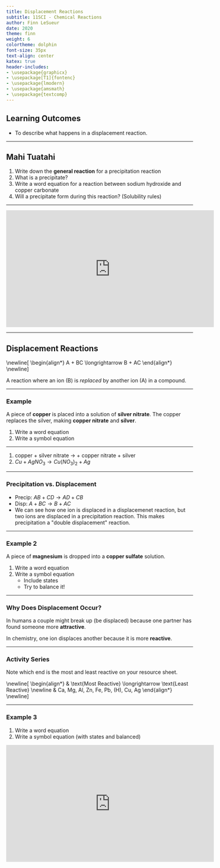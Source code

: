 ```yaml
---
title: Displacement Reactions
subtitle: 11SCI - Chemical Reactions
author: Finn LeSueur
date: 2020
theme: finn
weight: 6
colortheme: dolphin
font-size: 35px
text-align: center
katex: true
header-includes:
- \usepackage{graphicx}
- \usepackage[T1]{fontenc}
- \usepackage{lmodern}
- \usepackage{amsmath}
- \usepackage{textcomp}
---
```


## Learning Outcomes

- To describe what happens in a displacement reaction.

---

## Mahi Tuatahi

1. Write down the __general reaction__ for a precipitation reaction
2. What is a precipitate?
3. Write a word equation for a reaction between sodium hydroxide and copper carbonate
4. Will a precipitate form during this reaction? (Solubility rules)

---

<iframe width="560" height="315" src="https://www.youtube.com/embed/2i5Lm7BMtpo" frameborder="0" allow="accelerometer; autoplay; encrypted-media; gyroscope; picture-in-picture" allowfullscreen></iframe>

---

## Displacement Reactions

\newline[
\begin{align*}
    A + BC \longrightarrow B + AC
\end{align*}
\newline]

A reaction where an ion (B) is _replaced_ by another ion (A) in a compound.

---

### Example

A piece of __copper__ is placed into a solution of __silver nitrate__. The copper replaces the silver, making __copper nitrate__ and __silver__.

1. Write a word equation
2. Write a symbol equation

---

1. copper + silver nitrate $\longrightarrow$ + copper nitrate + silver
2. $Cu + AgNO_{3} \longrightarrow Cu(NO_{3})_{2} + Ag$

---

### Precipitation vs. Displacement

- Precip: $AB + CD \longrightarrow AD + CB$
- Disp: $A + BC \longrightarrow B + AC$
- We can see how one ion is displaced in a displacemenet reaction, but two ions are displaced in a precipitation reaction. This makes precipitation a "double displacement" reaction.

---

### Example 2

A piece of __magnesium__ is dropped into a __copper sulfate__ solution.

1. Write a word equation
2. Write a symbol equation
    - Include states
    - Try to balance it!
    
---

### Why Does Displacement Occur?

In humans a couple might break up (be displaced) because one partner has found someone more __attractive__.

In chemistry, one ion displaces another because it is more __reactive__. 

---

### Activity Series

Note which end is the most and least reactive on your resource sheet.

\newline[
\begin{align*}
    & \text{Most Reactive} \longrightarrow \text{Least Reactive} \newline
    & Ca, Mg, Al, Zn, Fe, Pb, (H), Cu, Ag
\end{align*}
\newline]

---

### Example 3

1. Write a word equation
2. Write a symbol equation (with states and balanced)

<iframe width="560" height="315" src="https://www.youtube.com/embed/6NrE6TZ8Fzw" frameborder="0" allow="accelerometer; autoplay; encrypted-media; gyroscope; picture-in-picture" allowfullscreen></iframe>
